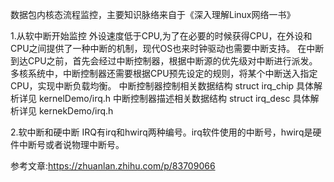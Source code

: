 数据包内核态流程监控，主要知识脉络来自于《深入理解Linux网络一书》

1.从软中断开始监控 
    外设速度低于CPU,为了在必要的时候获得CPU，在外设和CPU之间提供了一种中断的机制，现代OS也来时钟驱动也需要中断支持。
    在中断到达CPU之前，首先会经过中断控制器，根据中断源的优先级对中断进行派发。多核系统中，中断控制器还需要根据CPU预先设定的规则，将某个中断送入指定CPU，实现中断负载均衡。
中断控制器控制相关数据结构 struct irq_chip 具体解析详见 kernelDemo/irq.h
中断控制器描述相关数据结构 struct irq_desc 具体解析详见 kernekDemo/irq.h

2.软中断和硬中断
    IRQ有irq和hwirq两种编号。irq软件使用的中断号，hwirq是硬件中断号或者说物理中断号。




















参考文章:https://zhuanlan.zhihu.com/p/83709066

